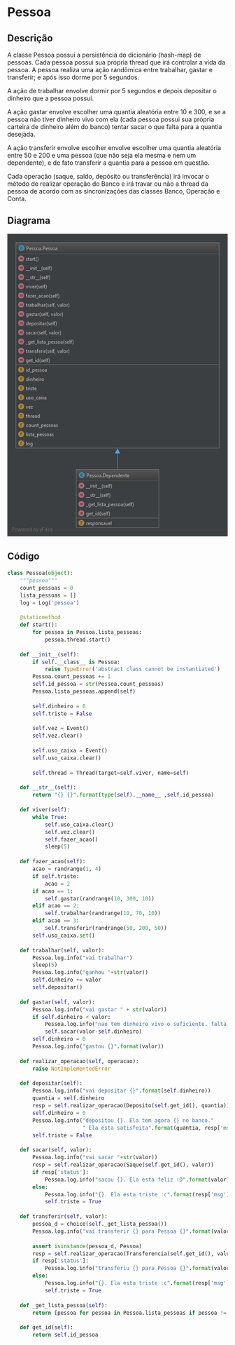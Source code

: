 # Pessoa

## Descrição

A classe Pessoa possui a persistência do dicionário \(hash-map\) de pessoas. Cada pessoa possui sua própria thread que irá controlar a vida da pessoa. A pessoa realiza uma ação randômica entre trabalhar, gastar e transferir; e após isso dorme por 5 segundos.

A ação de trabalhar envolve dormir por 5 segundos e depois depositar o dinheiro que a pessoa possui.

A ação gastar envolve escolher uma quantia aleatória entre 10 e 300, e se a pessoa não tiver dinheiro vivo com ela \(cada pessoa possui sua própria carteira de dinheiro além do banco\) tentar sacar o que falta para a quantia desejada.

A ação transferir envolve escolher envolve escolher uma quantia aleatória entre 50 e 200 e uma pessoa \(que não seja ela mesma e nem um dependente\), e de fato transferir a quantia para a pessoa em questão.

Cada operação \(saque, saldo, depósito ou transferência\) irá invocar o método de realizar operação do Banco e irá travar ou não a thread da pessoa de acordo com as sincronizações das classes Banco, Operação e Conta.

## Diagrama

![](/doc/img/pessoa.png)

## Código

```py
class Pessoa(object):
    """pessoa"""
    count_pessoas = 0
    lista_pessoas = []
    log = Log('pessoa')

    @staticmethod
    def start():
        for pessoa in Pessoa.lista_pessoas:
            pessoa.thread.start()

    def __init__(self):
        if self.__class__ is Pessoa:
            raise TypeError('abstract class cannot be instantiated')
        Pessoa.count_pessoas += 1
        self.id_pessoa = str(Pessoa.count_pessoas)
        Pessoa.lista_pessoas.append(self)

        self.dinheiro = 0
        self.triste = False

        self.vez = Event()
        self.vez.clear()

        self.uso_caixa = Event()
        self.uso_caixa.clear()

        self.thread = Thread(target=self.viver, name=self)

    def __str__(self):
        return "{} {}".format(type(self).__name__ ,self.id_pessoa)

    def viver(self):
        while True:
            self.uso_caixa.clear()
            self.vez.clear()
            self.fazer_acao()
            sleep(5)

    def fazer_acao(self):
        acao = randrange(1, 4)
        if self.triste:
            acao = 2
        if acao == 1:
            self.gastar(randrange(10, 300, 10))
        elif acao == 2:
            self.trabalhar(randrange(10, 70, 10))
        elif acao == 3:
            self.transferir(randrange(50, 200, 50))
        self.uso_caixa.set()

    def trabalhar(self, valor):
        Pessoa.log.info("vai trabalhar")
        sleep(5)
        Pessoa.log.info("ganhou "+str(valor))
        self.dinheiro += valor
        self.depositar()

    def gastar(self, valor):
        Pessoa.log.info("vai gastar " + str(valor))
        if self.dinheiro < valor:
            Pessoa.log.info("nao tem dinheiro vivo o suficiente. falta {}".format(valor-self.dinheiro))
            self.sacar(valor-self.dinheiro)
        self.dinheiro = 0
        Pessoa.log.info("gastou {}".format(valor))

    def realizar_operacao(self, operacao):
        raise NotImplementedError

    def depositar(self):
        Pessoa.log.info("vai depositar {}".format(self.dinheiro))
        quantia = self.dinheiro
        resp = self.realizar_operacao(Deposito(self.get_id(), quantia))
        self.dinheiro = 0
        Pessoa.log.info("depositou {}. Ela tem agora {} no banco."
                        " Ela esta satisfeita".format(quantia, resp['msg']))
        self.triste = False

    def sacar(self, valor):
        Pessoa.log.info("vai sacar "+str(valor))
        resp = self.realizar_operacao(Saque(self.get_id(), valor))
        if resp['status']:
            Pessoa.log.info("sacou {}. Ela esta feliz :D".format(valor))
        else:
            Pessoa.log.info("{}. Ela esta triste :c".format(resp['msg']))
            self.triste = True

    def transferir(self, valor):
        pessoa_d = choice(self._get_lista_pessoa())
        Pessoa.log.info("vai transferir {} para Pessoa {}".format(valor, pessoa_d))

        assert isinstance(pessoa_d, Pessoa)
        resp = self.realizar_operacao(Transferencia(self.get_id(), valor, pessoa_d.get_id()))
        if resp['status']:
            Pessoa.log.info("transferiu {} para Pessoa {}".format(valor, pessoa_d))
        else:
            Pessoa.log.info("{}. Ela esta triste :c".format(resp['msg']))
            self.triste = True

    def _get_lista_pessoa(self):
        return [pessoa for pessoa in Pessoa.lista_pessoas if pessoa != self and not isinstance(pessoa, Dependente)]

    def get_id(self):
        return self.id_pessoa
```



